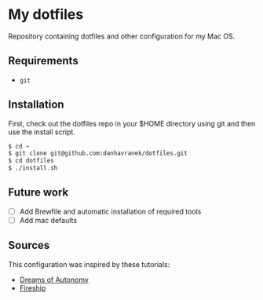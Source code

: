 # My dotfiles

Repository containing dotfiles and other configuration for my Mac OS.

## Requirements

- `git`

## Installation

First, check out the dotfiles repo in your $HOME directory using git and then use the install script.

```sh
$ cd ~
$ git clone git@github.com:danhavranek/dotfiles.git
$ cd dotfiles
$ ./install.sh
```

## Future work

- [ ] Add Brewfile and automatic installation of required tools
- [ ] Add mac defaults

## Sources

This configuration was inspired by these tutorials:

- [Dreams of Autonomy](https://www.youtube.com/watch?v=y6XCebnB9gs)
- [Fireship](https://www.youtube.com/watch?v=r_MpUP6aKiQ)
